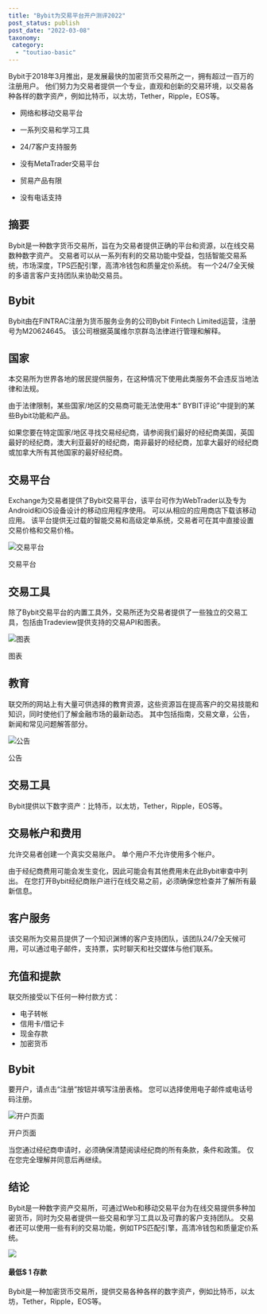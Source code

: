 ```yaml
---
title: "Bybit为交易平台开户测评2022"
post_status: publish
post_date: "2022-03-08"
taxonomy:
 category: 
  - "toutiao-basic"
---
```


Bybit于2018年3月推出，是发展最快的加密货币交易所之一，拥有超过一百万的注册用户。 他们努力为交易者提供一个专业，直观和创新的交易环境，以交易各种各样的数字资产，例如比特币，以太坊，Tether，Ripple，EOS等。

- 网络和移动交易平台
    
- 一系列交易和学习工具
    
- 24/7客户支持服务
    
- 没有MetaTrader交易平台
    
- 贸易产品有限
    
- 没有电话支持
    

## 摘要

Bybit是一种数字货币交易所，旨在为交易者提供正确的平台和资源，以在线交易数种数字资产。 交易者可以从一系列有利的交易功能中受益，包括智能交易系统，市场深度，TPS匹配引擎，高清冷钱包和质量定价系统。 有一个24/7全天候的多语言客户支持团队来协助交易员。

## Bybit

Bybit由在FINTRAC注册为货币服务业务的公司Bybit Fintech Limited运营，注册号为M20624645。 该公司根据英属维尔京群岛法律进行管理和解释。

## 国家

本交易所为世界各地的居民提供服务，在这种情况下使用此类服务​​不会违反当地法律和法规。

由于法律限制，某些国家/地区的交易商可能无法使用本“ BYBIT评论”中提到的某些Bybit功能和产品。

如果您要在特定国家/地区寻找交易经纪商，请参阅我们最好的经纪商美国，英国最好的经纪商，澳大利亚最好的经纪商，南非最好的经纪商，加拿大最好的经纪商或加拿大所有其他国家的最好经纪商。

## 交易平台

Exchange为交易者提供了Bybit交易平台，该平台可作为WebTrader以及专为Android和iOS设备设计的移动应用程序使用。 可以从相应的应用商店下载该移动应用。 该平台提供无过载的智能交易和高级定单系统，交易者可在其中直接设置交易价格和交易价格。

![交易平台](https://cdn.fendou.la/funstoutiao/2020/11/Bybit-Review-Trading-Platform-1024x979.jpg "交易平台")

交易平台

## 交易工具

除了Bybit交易平台的内置工具外，交易所还为交易者提供了一些独立的交易工具，包括由Tradeview提供支持的交易API和图表。

![图表](https://cdn.fendou.la/funstoutiao/2020/11/Bybit-Review-Charts.jpg "图表")

图表

## 教育

联交所的网站上有大量可供选择的教育资源，这些资源旨在提高客户的交易技能和知识，同时使他们了解金融市场的最新动态。 其中包括指南，交易文章，公告，新闻和常见问题解答部分。

![公告](https://cdn.fendou.la/funstoutiao/2020/11/Bybit-Review-Announcement-.jpg "公告")

公告

## 交易工具

Bybit提供以下数字资产：比特币，以太坊，Tether，Ripple，EOS等。

## 交易帐户和费用

允许交易者创建一个真实交易账户。 单个用户不允许使用多个帐户。

由于经纪商费用可能会发生变化，因此可能会有其他费用未在此Bybit审查中列出。 在您打开Bybit经纪商账户进行在线交易之前，必须确保您检查并了解所有最新信息。

## 客户服务

该交易所为交易员提供了一个知识渊博的客户支持团队，该团队24/7全天候可用，可以通过电子邮件，支持票，实时聊天和社交媒体与他们联系。

## 充值和提款

联交所接受以下任何一种付款方式：

- 电子转帐
- 信用卡/借记卡
- 现金存款
- 加密货币

## Bybit

要开户，请点击“注册”按钮并填写注册表格。 您可以选择使用电子邮件或电话号码注册。

![开户页面](https://cdn.fendou.la/funstoutiao/2020/11/Bybit-Review-Account-Opening-Page.jpg "开户页面")

开户页面

当您通过经纪商申请时，必须确保清楚阅读经纪商的所有条款，条件和政策。 仅在您完全理解并同意后再继续。

## 结论

Bybit是一种数字资产交易所，可通过Web和移动交易平台为在线交易提供多种加密货币，同时为交易者提供一些交易和学习工具以及可靠的客户支持团队。 交易者还可以使用一些有利的交易功能，例如TPS匹配引擎，高清冷钱包和质量定价系统。

![](https://cdn.fendou.la/funstoutiao/2020/11/Bybit-Logo.png)

#### **最低$ 1** 存款

Bybit是一种加密货币交易所，提供交易各种各样的数字资产，例如比特币，以太坊，Tether，Ripple，EOS等。
